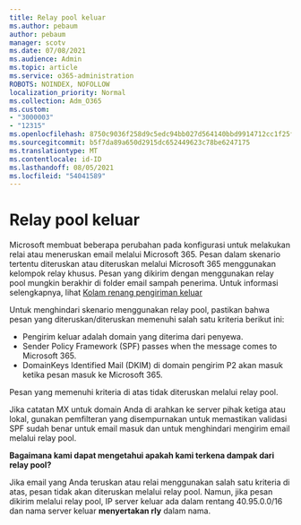 ```yaml
---
title: Relay pool keluar
ms.author: pebaum
author: pebaum
manager: scotv
ms.date: 07/08/2021
ms.audience: Admin
ms.topic: article
ms.service: o365-administration
ROBOTS: NOINDEX, NOFOLLOW
localization_priority: Normal
ms.collection: Adm_O365
ms.custom:
- "3000003"
- "12315"
ms.openlocfilehash: 8750c9036f258d9c5edc94bb027d564140bbd9914712cc1f25ff3abc3f4b9468
ms.sourcegitcommit: b5f7da89a650d2915dc652449623c78be6247175
ms.translationtype: MT
ms.contentlocale: id-ID
ms.lasthandoff: 08/05/2021
ms.locfileid: "54041589"
---
```

# <a name="outbound-relay-pool"></a>Relay pool keluar

Microsoft membuat beberapa perubahan pada konfigurasi untuk melakukan relai atau meneruskan email melalui Microsoft 365. Pesan dalam skenario tertentu diteruskan atau diteruskan melalui Microsoft 365 menggunakan kelompok relay khusus. Pesan yang dikirim dengan menggunakan relay pool mungkin berakhir di folder email sampah penerima. Untuk informasi selengkapnya, lihat [Kolam renang pengiriman keluar](/microsoft-365/security/office-365-security/high-risk-delivery-pool-for-outbound-messages#relay-pool)

Untuk menghindari skenario menggunakan relay pool, pastikan bahwa pesan yang diteruskan/diteruskan memenuhi salah satu kriteria berikut ini:

- Pengirim keluar adalah domain yang diterima dari penyewa.
- Sender Policy Framework (SPF) passes when the message comes to Microsoft 365.
- DomainKeys Identified Mail (DKIM) di domain pengirim P2 akan masuk ketika pesan masuk ke Microsoft 365.
 
Pesan yang memenuhi kriteria di atas tidak diteruskan melalui relay pool.

Jika catatan MX untuk domain Anda di arahkan ke server pihak ketiga atau lokal, gunakan pemfilteran yang disempurnakan untuk memastikan validasi SPF sudah benar untuk email masuk dan untuk menghindari mengirim email melalui relay pool.

**Bagaimana kami dapat mengetahui apakah kami terkena dampak dari relay pool?**

Jika email yang Anda teruskan atau relai menggunakan salah satu kriteria di atas, pesan tidak akan diteruskan melalui relay pool. Namun, jika pesan dikirim melalui relay pool, IP server keluar ada dalam rentang 40.95.0.0/16 dan nama server keluar **menyertakan rly** dalam nama.

